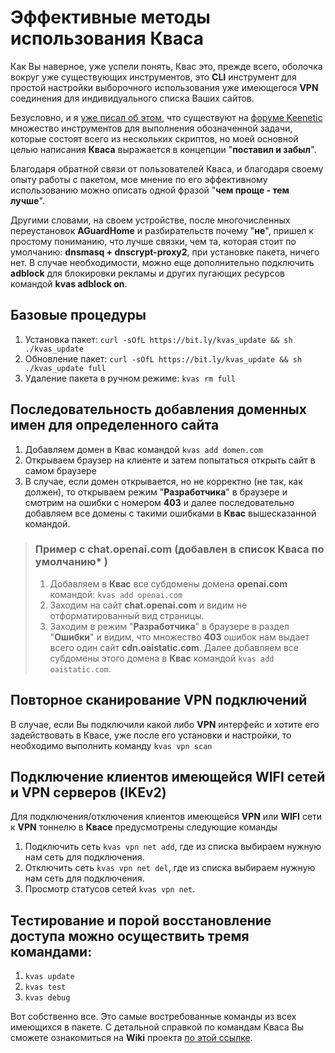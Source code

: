 # Эффективные методы использования Кваса

Как Вы наверное, уже успели понять, Квас это, прежде всего, оболочка вокруг уже существующих инструментов, это **CLI** инструмент для простой настройки выборочного использования уже имеющегося **VPN** соединения для индивидуального списка Ваших сайтов.

Безусловно, и я [уже писал об этом](https://forum.keenetic.com/topic/8106-выборочный-роутинг-через-vpn-туннель/?do=findComment&comment=155733), что существуют на [форуме Keenetic](https://forum.keenetic.com) множество инструментов для выполнения обозначенной задачи, которые состоят всего из нескольких скриптов, но моей основной целью написания **Кваса** выражается в концепции "**поставил и забыл**".

Благодаря обратной связи от пользователей Кваса, и благодаря своему опыту работы с пакетом, мое мнение по его эффективному использованию можно описать одной фразой "**чем проще - тем лучше**".

Другими словами, на своем устройстве, после многочисленных переустановок **AGuardHome** и разбирательств почему "**не**", пришел к простому пониманию, что лучше связки, чем та, которая стоит по умолчанию: **dnsmasq + dnscrypt-proxy2**, при установке пакета, ничего нет. В случае необходимости, можно еще дополнительно подключить **adblock** для блокировки рекламы и других пугающих ресурсов командой **kvas adblock on**. 

## Базовые процедуры 
1. Установка пакет: `curl -sOfL https://bit.ly/kvas_update && sh ./kvas_update`
1. Обновление пакет: `curl -sOfL https://bit.ly/kvas_update && sh ./kvas_update full`
1. Удаление пакета в ручном режиме: `kvas rm full`

## Последовательность добавления доменных имен для определенного сайта

1. Добавляем домен в Квас командой `kvas add domen.com`
1. Открываем браузер на клиенте и затем попытаться открыть сайт в самом браузере
1. В случае, если домен открывается, но не корректно (не так, как должен), то открываем режим "**Разработчика**" в браузере и смотрим на ошибки с номером **403** и далее последовательно добавляем все домены с такими ошибками в **Квас** вышесказанной командой. 

> ### Пример с **chat.openai.com** (добавлен в список **Кваса** по умолчанию* )
> 1. Добавляем в **Квас** все субдомены домена  **openai.com** командой: `kvas add openai.com` 
> 1. Заходим на сайт **chat.openai.com** и видим не отформатированный вид страницы.
> 1. Заходим в режим "**Разработчика**" в браузере в раздел "**Ошибки**" и видим, что множество **403** ошибок нам выдает всего один сайт **cdn.oaistatic.com**. Далее добавляем все субдомены этого домена в **Квас** командой `kvas add oaistatic.com`.

## Повторное сканирование **VPN** подключений
В случае, если Вы подключили какой либо **VPN** интерфейс и хотите его задействовать в Квасе, уже после его установки и настройки, то необходимо выполнить команду `kvas vpn scan`

## Подключение клиентов имеющейся WIFI сетей и VPN серверов (IKEv2)

Для подключения/отключения клиентов имеющейся **VPN** или **WIFI** сети к **VPN** тоннелю в **Квасе** предусмотрены следующие команды
1. Подключить сеть `kvas vpn net add`, где из списка выбираем нужную нам сеть для подключения.
1. Отключить сеть `kvas vpn net del`, где из списка выбираем нужную нам сеть для подключения.
1. Просмотр статусов сетей `kvas vpn net`.

## Тестирование и порой восстановление доступа можно осуществить тремя командами: 
1. `kvas update`
1. `kvas test`
1. `kvas debug`

Вот собственно все. Это самые востребованные команды из всех имеющихся в пакете.
С детальной справкой по командам Кваса Вы сможете ознакомиться на **Wiki** проекта [по этой ссылке](https://github.com/qzeleza/kvas/wiki/%D0%9E%D0%BF%D0%B8%D1%81%D0%B0%D0%BD%D0%B8%D0%B5-%D0%BA%D0%BE%D0%BC%D0%B0%D0%BD%D0%B4).
